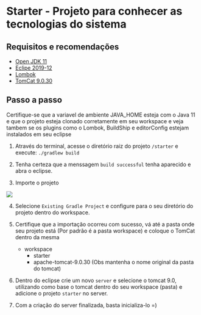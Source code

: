 # Starter - Projeto para conhecer as tecnologias do sistema

## Requisitos e recomendações

- [Open JDK 11](https://github.com/AdoptOpenJDK/openjdk11-binaries/releases/download/jdk-11.0.8%2B10/OpenJDK11U-jdk_x64_linux_hotspot_11.0.8_10.tar.gz)
- [Eclipe 2019-12](https://www.eclipse.org/downloads/packages/release/2019-12/r/eclipse-ide-enterprise-java-developers)
- [Lombok](https://projectlombok.org/downloads/lombok.jar)
- [TomCat 9.0.30](https://archive.apache.org/dist/tomcat/tomcat-9/v9.0.30/bin/apache-tomcat-9.0.30.zip)

## Passo a passo
Certifique-se que a variavel de ambiente JAVA_HOME esteja com o Java 11 e que o projeto esteja clonado corretamente em seu workspace e veja tambem se os plugins como o Lombok, BuildShip e editorConfig estejam instalados em seu eclipse
1. Através do terminal, acesse o diretório raiz do projeto `/starter` e execute:
    ```./gradlew build```

2. Tenha certeza que a menssagem `build successful` tenha aparecido e abra o eclipse.

3. Importe o projeto

<img src="https://i.imgur.com/ELOCwXN.png" />

4. Selecione `Existing Gradle Project` e configure para o seu diretório do projeto dentro do workspace.

5. Certifique que a importação ocorreu com sucesso, vá até a pasta onde seu projeto está (Por padrão é a pasta workspace)
e coloque o TomCat dentro da mesma
    - workspace
        - starter
        - apache-tomcat-9.0.30 (Obs mantenha o nome original da pasta do tomcat)

6. Dentro do eclipse crie um novo `server` e selecione o tomcat 9.0, utilizando como base o tomcat
dentro do seu workspace (pasta) e adicione o projeto `starter` no server.

7. Com a criação do server finalizada, basta inicializa-lo =)

